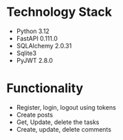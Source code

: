 # Technology Stack
- Python 3.12
- FastAPI 0.111.0
- SQLAlchemy 2.0.31
- Sqlite3
- PyJWT 2.8.0

# Functionality
- Register, login, logout using tokens
- Create posts
- Get, Update, delete the tasks
- Create, update, delete comments
